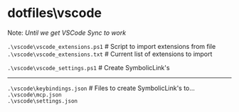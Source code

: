 # dotfiles\vscode

Note: _Until we get VSCode Sync to work_

`.\vscode\vscode_extensions.ps1`  # Script to import extensions from file  
`.\vscode\vscode_extensions.txt`  # Current list of extensions to import  

`.\vscode\vscode_settings.ps1`    # Create SymbolicLink's  

---

`.\vscode\keybindings.json`       # Files to create SymbolicLink's to...  
`.\vscode\mcp.json`  
`.\vscode\settings.json`  
